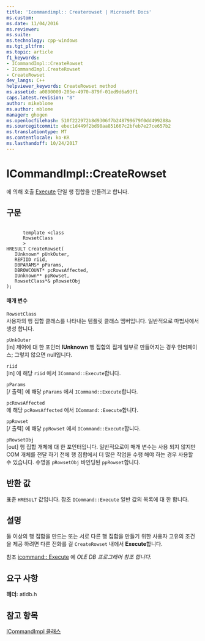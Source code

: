```yaml
---
title: 'Icommandimpl:: Createrowset | Microsoft Docs'
ms.custom: 
ms.date: 11/04/2016
ms.reviewer: 
ms.suite: 
ms.technology: cpp-windows
ms.tgt_pltfrm: 
ms.topic: article
f1_keywords:
- ICommandImpl::CreateRowset
- ICommandImpl.CreateRowset
- CreateRowset
dev_langs: C++
helpviewer_keywords: CreateRowset method
ms.assetid: a0890009-205e-4970-879f-01ed9d6a93f1
caps.latest.revision: "8"
author: mikeblome
ms.author: mblome
manager: ghogen
ms.openlocfilehash: 510f222972b8d9306f7b248799679f0dd499288a
ms.sourcegitcommit: ebec1d449f2bd98aa851667c2bfeb7e27ce657b2
ms.translationtype: MT
ms.contentlocale: ko-KR
ms.lasthandoff: 10/24/2017
---
```

# <a name="icommandimplcreaterowset"></a>ICommandImpl::CreateRowset
에 의해 호출 [Execute](../../data/oledb/icommandimpl-execute.md) 단일 행 집합을 만들려고 합니다.  
  
## <a name="syntax"></a>구문  
  
```  
  
      template <class   
      RowsetClass  
      >  
HRESULT CreateRowset(  
   IUnknown* pUnkOuter,  
   REFIID riid,  
   DBPARAMS* pParams,  
   DBROWCOUNT* pcRowsAffected,  
   IUnknown** ppRowset,  
   RowsetClass*& pRowsetObj   
);  
```  
  
#### <a name="parameters"></a>매개 변수  
 `RowsetClass`  
 사용자의 행 집합 클래스를 나타내는 템플릿 클래스 멤버입니다. 일반적으로 마법사에서 생성 합니다.  
  
 `pUnkOuter`  
 [in] 제어에 대 한 포인터 **IUnknown** 행 집합의 집계 일부로 만들어지는 경우 인터페이스; 그렇지 않으면 null입니다.  
  
 `riid`  
 [in] 에 해당 `riid` 에서 `ICommand::Execute`합니다.  
  
 `pParams`  
 [/ 출력] 에 해당 `pParams` 에서 `ICommand::Execute`합니다.  
  
 `pcRowsAffected`  
 에 해당 `pcRowsAffected` 에서 `ICommand::Execute`합니다.  
  
 `ppRowset`  
 [/ 출력] 에 해당 `ppRowset` 에서 `ICommand::Execute`합니다.  
  
 `pRowsetObj`  
 [out] 행 집합 개체에 대 한 포인터입니다. 일반적으로이 매개 변수는 사용 되지 않지만 COM 개체를 전달 하기 전에 행 집합에서 더 많은 작업을 수행 해야 하는 경우 사용할 수 있습니다. 수명을 `pRowsetObj` 바인딩된 `ppRowset`합니다.  
  
## <a name="return-value"></a>반환 값  
 표준 `HRESULT` 값입니다. 참조 `ICommand::Execute` 일반 값의 목록에 대 한 합니다.  
  
## <a name="remarks"></a>설명  
 둘 이상의 행 집합을 만드는 또는 서로 다른 행 집합을 만들기 위한 사용자 고유의 조건을 제공 하려면 다른 전화를 걸 `CreateRowset` 내에서 **Execute**합니다.  
  
 참조 [icommand:: Execute](https://msdn.microsoft.com/en-us/library/ms718095.aspx) 에 *OLE DB 프로그래머 참조 합니다.*  
  
## <a name="requirements"></a>요구 사항  
 **헤더:** atldb.h  
  
## <a name="see-also"></a>참고 항목  
 [ICommandImpl 클래스](../../data/oledb/icommandimpl-class.md)